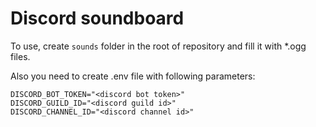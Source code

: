 # Discord soundboard

To use, create `sounds` folder in the root of repository and fill it with *.ogg files.

Also you need to create .env file with following parameters:

```env
DISCORD_BOT_TOKEN="<discord bot token>"
DISCORD_GUILD_ID="<discord guild id>"
DISCORD_CHANNEL_ID="<discord channel id>"
```
